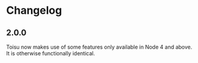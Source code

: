 # Changelog

## 2.0.0

Toisu now makes use of some features only available in Node 4 and above. It is otherwise functionally identical.
